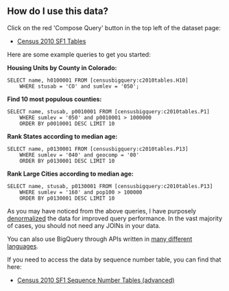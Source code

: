 
## How do I use this data?


Click on the red 'Compose Query' button in the top left of the dataset page:

- [Census 2010 SF1 Tables](https://bigquery.cloud.google.com/dataset/censusbigquery:c2010tables)


Here are some example queries to get you started:


**Housing Units by County in Colorado:**

```
SELECT name, h0100001 FROM [censusbigquery:c2010tables.H10] 
    WHERE stusab = 'CO' and sumlev = '050';
```

**Find 10 most populous counties:**

```
SELECT name, stusab, p0010001 FROM [censusbigquery:c2010tables.P1] 
    WHERE sumlev = '050' and p0010001 > 1000000 
    ORDER BY p0010001 DESC LIMIT 10
```

**Rank States according to median age:**

```
SELECT name, p0130001 FROM [censusbigquery:c2010tables.P13] 
    WHERE sumlev = '040' and geocomp = '00' 
    ORDER BY p0130001 DESC LIMIT 10
```

**Rank Large Cities according to median age:**

```
SELECT name, stusab, p0130001 FROM [censusbigquery:c2010tables.P13] 
    WHERE sumlev = '160' and pop100 > 100000 
    ORDER BY p0130001 DESC LIMIT 10
```

As you may have noticed from the above queries, I have purposely [denormalized](https://cloud.google.com/bigquery/preparing-data-for-loading) the data for improved query performance.  In the vast majority of cases, you should not need any JOINs in your data.


You can also use BigQuery through APIs written in [many different languages](https://cloud.google.com/bigquery/create-simple-app-api).


If you need to access the data by sequence number table, you can find that here:

- [Census 2010 SF1 Sequence Number Tables (advanced)](https://bigquery.cloud.google.com/dataset/censusbigquery:c2010)